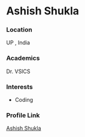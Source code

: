 # Ashish Shukla

### Location

UP , India

### Academics

Dr. VSICS

### Interests

- Coding

### Profile Link

[Ashish Shukla](https://github.com/ashishshukla09)
